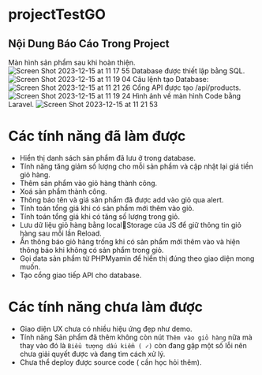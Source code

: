 # projectTestGO
## Nội Dung Báo Cáo Trong Project
Màn hình sản phẩm sau khi hoàn thiện.
![Screen Shot 2023-12-15 at 11 17 55](https://github.com/poseidon2k2/projectTestGO/assets/81397111/0daeb060-6f45-411e-9598-a90103b342ef)
Database được thiết lập bằng SQL.
![Screen Shot 2023-12-15 at 11 19 04](https://github.com/poseidon2k2/projectTestGO/assets/81397111/d5a4cdf9-16a0-44c6-9add-ada7fdaeea7e)
Câu lệnh tạo Database:
![Screen Shot 2023-12-15 at 11 21 26](https://github.com/poseidon2k2/projectTestGO/assets/81397111/38353093-2f2b-4cf7-897f-cb3bca120ffa)
Cổng API được tạo /api/products.
![Screen Shot 2023-12-15 at 11 19 24](https://github.com/poseidon2k2/projectTestGO/assets/81397111/a4822f34-2447-4c8f-a8af-38b12db7ed53)
Hình ảnh về màn hình Code bằng Laravel.
![Screen Shot 2023-12-15 at 11 21 53](https://github.com/poseidon2k2/projectTestGO/assets/81397111/e1eab8fd-85aa-4ac1-872f-df8bbcd57fed)

# Các tính năng đã làm được 
- Hiển thị danh sách sản phẩm đã lưu ở trong database.
- Tính năng tăng giảm số lượng cho mỗi sản phẩm và cập nhật lại giá tiền giỏ hàng.
- Thêm sản phẩm vào giỏ hàng thành công.
- Xoá sản phẩm thành công.
- Thông báo tên và giá sản phẩm đã được add vào giỏ qua alert.
- Tính toán tổng giá khi có sản phẩm mới thêm vào giỏ.
- Tính toán tổng giá khi có tăng số lượng trong giỏ.
- Lưu dữ liệu giỏ hàng bằng localStorage của JS để giữ thông tin giỏ hàng sau mỗi lần Reload.
- Ẩn thông báo giỏ hàng trống khi có sản phẩm mới thêm vào và hiện thông báo khi không có sản phẩm trong giỏ.
- Gọi data sản phẩm từ PHPMyamin để hiển thị đúng theo giao diện mong muốn.
- Tạo cổng giao tiếp API cho database.

# Các tính năng chưa làm được 
- Giao diện UX chưa có nhiều hiệu ứng đẹp như demo.
- Tính năng Sản phẩm đã thêm không còn nút `Thêm vào giỏ hàng` nữa mà thay vào đó là `Biểu tượng dấu kiểm ( ✓)` còn đang gặp một số lỗi nên chưa giải quyết được và đang tìm cách xử lý.
- Chưa thể deploy được source code ( cần học hỏi thêm).

